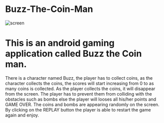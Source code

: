 # Buzz-The-Coin-Man
![screen](https://user-images.githubusercontent.com/52157174/128317924-239c9dcc-e793-401f-9bc5-777090ba268a.jpeg)
# This is an android gaming application called Buzz the Coin man. 

There is a character named Buzz, the player has to collect coins, as the character collects the coins, the scores will start increasing from 0 to as many coins is collected. As the player collects the coins, it will disappear from the screen. The player has to prevent them from colliding with the obstacles such as bombs else the player will looses all his/her points and GAME OVER. The coins and bombs are appearing randomly on the screen. By clicking on the REPLAY button the player is able to restart the game again and enjoy.



